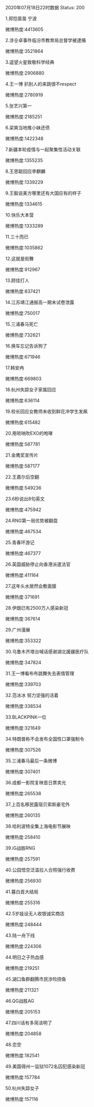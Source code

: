 2020年07月18日22时数据
Status: 200

1.郑恺苗苗 宁波

微博热度:4413605

2.涉仝卓事件临汾市教育局总督学被逮捕

微博热度:3521864

3.遥望火星致敬科学经典

微博热度:2906880

4.王一博 扒别人的来跳很不respect

微博热度:2780919

5.张艺兴第一

微博热度:2185251

6.梁爽当地推小妹还债

微博热度:1422348

7.新疆本轮疫情与一起聚集性活动关联

微博热度:1355235

8.王思聪回应李麒麟

微博热度:1339229

9.王毅说美方哪里还有大国应有的样子

微博热度:1334615

10.快乐大本营

微博热度:1333289

11.三十而已

微博热度:1035862

12.这就是街舞

微博热度:912967

13.顾佳打人

微博热度:837421

14.江苏靖江通报高一期末试卷泄露

微博热度:750017

15.三浦春马死亡

微博热度:732621

16.换车忘记告诉狗了

微博热度:671946

17.韩安冉

微博热度:669803

18.杭州失踪女子家属回应

微博热度:636114

19.校长回应女教师未收到鲜花冲学生发飙

微博热度:615482

20.用唢呐吹EXO的咆哮

微博热度:587781

21.金鹰奖宣传片

微博热度:587177

22.王嘉尔后空翻

微博热度:549236

23.6秒说出8句英文

微博热度:475942

24.RNG第一局优势被翻盘

微博热度:467534

25.青春环游记

微博热度:467377

26.英国威胁停止向香港派遣法官

微博热度:411164

27.这年头水居然会敷面膜

微博热度:371691

28.伊朗已有2500万人感染新冠

微博热度:367614

29.广州漫展

微博热度:353322

30.乌鲁木齐塔台喊话感谢湖北援疆医疗队

微博热度:347824

31.王一博看布布跳舞失去表情管理

微博热度:339703

32.范冰冰 努力坚强的活着

微博热度:338534

33.BLACKPINK一位

微博热度:321649

34.特朗普称不会发布全国性口罩强制令

微博热度:307526

35.三浦春马最后一条微博

微博热度:307401

36.成都一影院复映首日票卖光

微博热度:265538

37.上百名移民露宿贝索斯豪宅外

微博热度:260135

38.哈利波特全集上海电影节展映

微博热度:258410

39.iG战胜RNG

微博热度:257591

40.公园悟空泛滥拉人合照强行收费

微博热度:256930

41.暮白首大结局

微博热度:255316

42.5岁娃设无人收银诚实商店

微博热度:248444

43.陆一舟下线

微博热度:224306

44.明日之子热血感

微博热度:219251

45.湖口鱼群翻腾市民涉险捞鱼

微博热度:211321

46.QG战胜AG

微博热度:205153

47.四川话有多简洁明了

微博热度:204858

48.恋空

微博热度:182541

49.美国得州一监狱1072名囚犯感染新冠

微博热度:157784

50.杭州失踪女子

微博热度:157116


